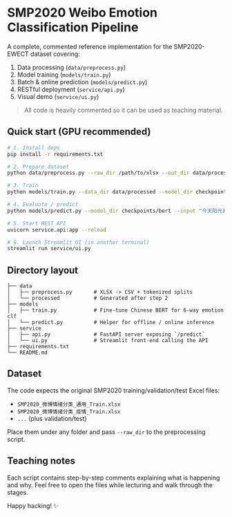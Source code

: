 # SMP2020 Weibo Emotion Classification Pipeline

A complete, commented reference implementation for the SMP2020-EWECT dataset covering:

1. Data processing (`data/preprocess.py`)
2. Model training (`models/train.py`)
3. Batch & online prediction (`models/predict.py`)
4. RESTful deployment (`service/api.py`)
5. Visual demo (`service/ui.py`)

> All code is heavily commented so it can be used as teaching material.

## Quick start (GPU recommended)

```bash
# 1. Install deps
pip install -r requirements.txt

# 2. Prepare dataset
python data/preprocess.py --raw_dir /path/to/xlsx --out_dir data/processed

# 3. Train
python models/train.py --data_dir data/processed --model_dir checkpoints/bert

# 4. Evaluate / predict
python models/predict.py --model_dir checkpoints/bert --input "今天阳光真好，我感到很开心"

# 5. Start REST API
uvicorn service.api:app --reload

# 6. Launch Streamlit UI (in another terminal)
streamlit run service/ui.py
```

## Directory layout

```
├── data
│   ├── preprocess.py       # XLSX -> CSV + tokenized splits
│   └── processed           # Generated after step 2
├── models
│   ├── train.py            # Fine-tune Chinese BERT for 6-way emotion clf
│   └── predict.py          # Helper for offline / online inference
├── service
│   ├── api.py              # FastAPI server exposing `/predict`
│   └── ui.py               # Streamlit front-end calling the API
├── requirements.txt
└── README.md
```

## Dataset

The code expects the original SMP2020 training/validation/test Excel files:

- `SMP2020_微博情绪分类_通用_Train.xlsx`
- `SMP2020_微博情绪分类_疫情_Train.xlsx`
- `...` (plus validation/test)

Place them under any folder and pass `--raw_dir` to the preprocessing script.

## Teaching notes

Each script contains step-by-step comments explaining what is happening and why.
Feel free to open the files while lecturing and walk through the stages.

Happy hacking! ✨